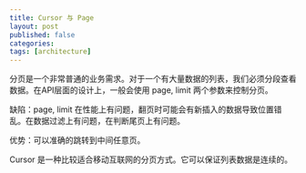 ```yaml
---
title: Cursor 与 Page
layout: post
published: false
categories:
tags: [architecture]
---
```


分页是一个非常普通的业务需求。对于一个有大量数据的列表，我们必须分段查看数据。在API层面的设计上，一般会使用 page, limit 两个参数来控制分页。

缺陷：page, limit 在性能上有问题，翻页时可能会有新插入的数据导致位置错乱。在数据过滤上有问题，在判断尾页上有问题。

优势：可以准确的跳转到中间任意页。


Cursor 是一种比较适合移动互联网的分页方式。它可以保证列表数据是连续的。
